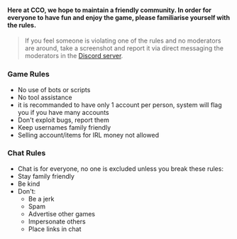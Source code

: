 

#### Here at CCO, we hope to maintain a friendly community. In order for everyone to have fun and enjoy the game, please familiarise yourself with the rules. 

> If you feel someone is violating one of the rules and no moderators are around, take a screenshot and report it via direct messaging the moderators in the [Discord server](https://discord.gg/JREx8xz).

### Game Rules
* No use of bots or scripts 
* No tool assistance
* it is recommanded to have only 1 account per person, system will flag you if you have many accounts
* Don't exploit bugs, report them
* Keep usernames family friendly
* Selling account/items for IRL money not allowed
### Chat Rules
* Chat is for everyone, no one is excluded unless you break these rules:
* Stay family friendly
* Be kind
* Don't: 
  - Be a jerk
  - Spam  
  - Advertise other games 
  - Impersonate others  
  - Place links in chat
